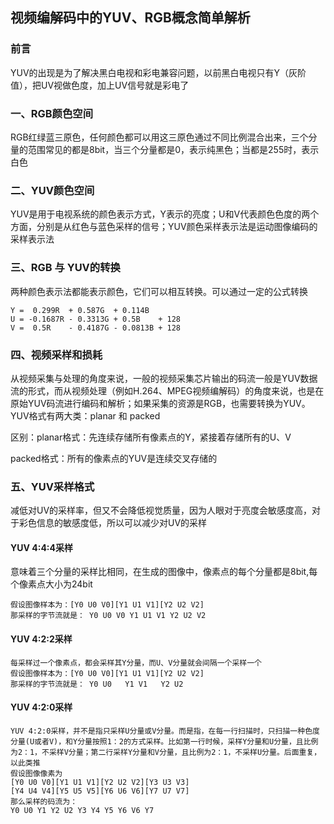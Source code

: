 ## 视频编解码中的YUV、RGB概念简单解析

### 前言

YUV的出现是为了解决黑白电视和彩电兼容问题，以前黑白电视只有Y（灰阶值），把UV视做色度，加上UV信号就是彩电了

### 一、RGB颜色空间

RGB红绿蓝三原色，任何颜色都可以用这三原色通过不同比例混合出来，三个分量的范围常见的都是8bit，当三个分量都是0，表示纯黑色；当都是255时，表示白色

### 二、YUV颜色空间

YUV是用于电视系统的颜色表示方式，Y表示的亮度；U和V代表颜色色度的两个方面，分别是从红色与蓝色采样的信号；YUV颜色采样表示法是运动图像编码的采样表示法

### 三、RGB 与 YUV的转换

两种颜色表示法都能表示颜色，它们可以相互转换。可以通过一定的公式转换

```
Y =  0.299R  + 0.587G  + 0.114B
U = -0.1687R - 0.3313G + 0.5B    + 128
V =  0.5R    - 0.4187G - 0.0813B + 128
```

### 四、视频采样和损耗

从视频采集与处理的角度来说，一般的视频采集芯片输出的码流一般是YUV数据流的形式，而从视频处理（例如H.264、MPEG视频编解码）的角度来说，也是在原始YUV码流进行编码和解析；如果采集的资源是RGB，也需要转换为YUV。YUV格式有两大类：planar 和 packed

区别：planar格式：先连续存储所有像素点的Y，紧接着存储所有的U、V

packed格式：所有的像素点的YUV是连续交叉存储的

### 五、YUV采样格式

减低对UV的采样率，但又不会降低视觉质量，因为人眼对于亮度会敏感度高，对于彩色信息的敏感度低，所以可以减少对UV的采样

#### YUV 4:4:4采样

意味着三个分量的采样比相同，在生成的图像中，像素点的每个分量都是8bit,每个像素点大小为24bit

```
假设图像样本为：[Y0 U0 V0][Y1 U1 V1][Y2 U2 V2]
那采样的字节流就是： Y0 U0 V0 Y1 U1 V1 Y2 U2 V2
```

#### YUV 4:2:2采样

```
每采样过一个像素点，都会采样其Y分量，而U、V分量就会间隔一个采样一个 
假设图像样本为：[Y0 U0 V0][Y1 U1 V1][Y2 U2 V2]
那采样的字节流就是： Y0 U0   Y1 V1   Y2 U2
```

#### YUV 4:2:0采样

```
YUV 4:2:0采样，并不是指只采样U分量或V分量。而是指，在每一行扫描时，只扫描一种色度分量(U或者V)，和Y分量按照1：2的方式采样。比如第一行时候，采样Y分量和U分量，且比例为2：1，不采样V分量；第二行采样Y分量和V分量，且比例为2：1，不采样U分量。后面重复，以此类推
假设图像像素为
[Y0 U0 V0][Y1 U1 V1][Y2 U2 V2][Y3 U3 V3]
[Y4 U4 V4][Y5 U5 V5][Y6 U6 V6][Y7 U7 V7]
那么采样的码流为：
Y0 U0 Y1 Y2 U2 Y3 Y4 Y5 Y6 V6 Y7
```

